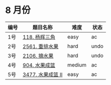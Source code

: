 # 8 月份

**编号**|**题目名称**|**难度**|**状态**
--------|------------|--------|--------
1号|[118. 杨辉三角](./第1题%20118.%20杨辉三角)|easy|ac
2号|[2561. 重排水果](./第2题%202561.%20重排水果)|hard|undo
3号|[2106. 摘水果](./第3题%202106.%20摘水果)|hard|undo
4号|[904. 水果成篮](./第4题%20904.%20水果成篮)|medium|ac
5号|[3477. 水果成篮 II](./第5题%203477.%20水果成篮%20II)|easy|ac

